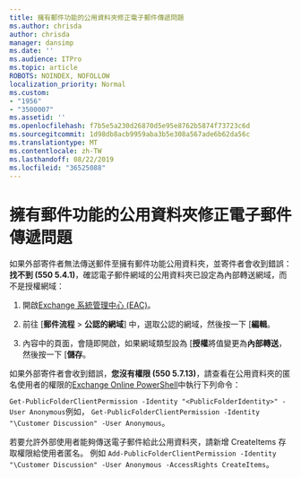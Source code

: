 ```yaml
---
title: 擁有郵件功能的公用資料夾修正電子郵件傳遞問題
ms.author: chrisda
author: chrisda
manager: dansimp
ms.date: ''
ms.audience: ITPro
ms.topic: article
ROBOTS: NOINDEX, NOFOLLOW
localization_priority: Normal
ms.custom:
- "1956"
- "3500007"
ms.assetid: ''
ms.openlocfilehash: f7b5e5a230d26870d5e95e8762b5874f73723c6d
ms.sourcegitcommit: 1d98db8acb9959aba3b5e308a567ade6b62da56c
ms.translationtype: MT
ms.contentlocale: zh-TW
ms.lasthandoff: 08/22/2019
ms.locfileid: "36525088"
---
```

# <a name="fix-email-delivery-issues-to-mail-enabled-public-folders"></a>擁有郵件功能的公用資料夾修正電子郵件傳遞問題

如果外部寄件者無法傳送郵件至擁有郵件功能公用資料夾，並寄件者會收到錯誤：**找不到 (550 5.4.1)**，確認電子郵件網域的公用資料夾已設定為內部轉送網域，而不是授權網域：

1. 開啟[Exchange 系統管理中心 (EAC)](https://docs.microsoft.com/Exchange/exchange-admin-center)。

2. 前往 [**郵件流程** \> **公認的網域**] 中，選取公認的網域，然後按一下 [**編輯**。

3. 內容中的頁面，會隨即開啟，如果網域類型設為 [**授權**將值變更為**內部轉送**，然後按一下 [**儲存**。

如果外部寄件者會收到錯誤，**您沒有權限 (550 5.7.13)**，請查看在公用資料夾的匿名使用者的權限的[Exchange Online PowerShell](https://docs.microsoft.com/powershell/exchange/exchange-online/connect-to-exchange-online-powershell/connect-to-exchange-online-powershell)中執行下列命令：

`Get-PublicFolderClientPermission -Identity "<PublicFolderIdentity>" -User Anonymous`例如， `Get-PublicFolderClientPermission -Identity "\Customer Discussion" -User Anonymous`。

若要允許外部使用者能夠傳送電子郵件給此公用資料夾，請新增 CreateItems 存取權限給使用者匿名。 例如 `Add-PublicFolderClientPermission -Identity "\Customer Discussion" -User Anonymous -AccessRights CreateItems`。
